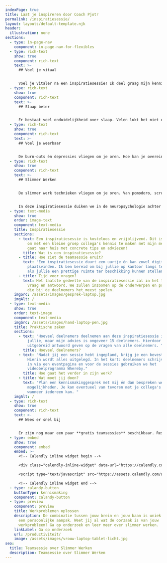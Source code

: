```yaml
---
indexPage: true
title: Laat je inspireren door Coach Pjotr
permalink: /inspiratiesessie/
layout: layouts/default-template.njk
header:
  illustration: none
sections:
  - type: in-page-nav
    component: in-page-nav-for-flexibles
  - type: rich-text
    show: true
    component: rich-text
    text: >-
      ## Voel je vitaal


      Voel je vitaler na een inspiratiesessie! Ik deel graag mijn kennis en ervaring als vitaliteitscoach met jouw team, partners of klanten! Maak vrijblijvend kennis met mijn methode door één van mijn drie inspiratiesessies.
  - type: rich-text
    show: true
    component: rich-text
    text: >-
      ## Slaap beter


      Er bestaat veel onduidelijkheid over slaap. Velen lukt het niet om hun weg te vinden in het oerwoud van alle slaaptips en slaapadviezen. Tijdens deze inspiratiesessie kom je erachter waarom slaap zo belangrijk is en heb je de kans om al je slaapgerelateerde vragen te stellen om beter en dieper te slapen.
  - type: rich-text
    show: true
    component: rich-text
    text: >-
      ## Voel je weerbaar


      De burn-outs én depressies vliegen om je oren. Hoe kan je overeind blijven in deze drukke én veeleisende wereld? Tijdens deze inspiratiesessie duiken we in de neurofysiologie van stress én negatieve gedachten. Je gaat naar huis met concrete tips die je direct kan inzetten om je weerbaarder te gaan voelen.
  - type: rich-text
    show: true
    component: rich-text
    text: >-
      ## Slimmer Werken


      De slimmer werk technieken vliegen om je oren. Van pomodoro, scrum, grip, deepwork én getting things done. Wat kan jij doen om slimmer te werk te gaan?


      In deze inspiratiesessie duiken we in de neuropsychologie achter al deze technieken. Waar is je brein allemaal toe in staat én wat zijn de beperkingen van je brein.
  - type: text-media
    show: true
    order: image-text
    component: text-media
    title: Inspiratiesessie
    sections:
      - text: Een inspiratiesessie is kosteloos en vrijblijvend. Dit is een leuke manier
          om met een kleine groep collega's kennis te maken met mijn methode. Je
          gaat naar huis met concrete tips en adviezen!
        title: Wat is een inspiratiesessie?
      - title: Hoe ziet de teamsessie eruit?
        text: "Een inspiratiesessie duurt een uurtje én kan zowel digitaal als fysiek
          plaatsvinden. Ik ben bereid om bij jullie op kantoor langs te komen
          als jullie een prettige ruimte ter beschikking kunnen stellen. "
      - title: Tijd voor vragen?
        text: Het laatste gedeelte van de inspiratiesessie zal in het teken staan van
          vraag en antwoord. We zullen inzoomen op de onderwerpen en problemen
          die bij de deelnemers het meest spelen.
    imgSrc: /assets/images/gesprek-laptop.jpg
    imgAlt: /
  - type: text-media
    show: true
    order: text-image
    component: text-media
    imgSrc: /assets/images/hand-laptop-pen.jpg
    title: Praktische zaken
    sections:
      - text: "Hoeveel deelnemers deelnemen aan deze inspiratiesessie is helemaal aan
          jullie, maar mijn advies is ongeveer 15 deelnemers. Hierdoor kan ik
          uitgebreid antwoord geven op de vragen van alle deelnemers. "
        title: Hoeveel deelnemers?
      - text: "Nadat jij een sessie hebt ingepland, krijg je een bevestigingsmail.
          Hierin wordt alles uitgelegd. In het kort: deelnemers schrijven zich
          in via een eventpagina en voor de sessies gebruiken we het
          videobelprogramma Whereby."
        title: Hoe gaat het verder in zijn werk?
      - title: Wat moet jij doen?
        text: "Plan een kennismakinggesprek met mij én dan bespreken we de
          mogelijkheden. Je kan eventueel van tevoren met je collega's bespreken
          wanneer iedereen kan. "
    imgAlt: /
  - type: rich-text
    show: true
    component: rich-text
    text: >-
      ## Wees er snel bij


      Er zijn nog maar een paar **gratis teamsessies** beschikbaar. Reserveer gelijk één van de gratis teamsessies óf plan eerst een [kennismaking met coach Pjotr.](https://calendly.com/pjotr-peulen/bellen)
  - type: embed
    show: true
    component: embed
    embed: >-
      <!-- Calendly inline widget begin -->

      <div class="calendly-inline-widget" data-url="https://calendly.com/pjotr-peulen/bellen?hide_gdpr_banner=1&primary_color=eb5c36" style="min-width:320px;height:630px;"></div>

      <script type="text/javascript" src="https://assets.calendly.com/assets/external/widget.js" async></script>

      <!-- Calendly inline widget end -->
  - type: calandy-button
    buttonType: kennismaking
    component: calandy-button
  - type: preview
    component: preview
    title: Werkproblemen oplossen
    description: De combinatie tussen jouw brein en jouw baan is uniek en vraagt om
      een persoonlijke aanpak. Weet jij al wat de oorzaak is van jouw
      werkprobleem? Ga op onderzoek en leer meer over slimmer werken.
    linkLabel: Ga op onderzoek
    url: /productiviteit/
    image: /assets/images/vrouw-laptop-tablet-licht.jpg
seo:
  title: Teamsessie over Slimmer Werken
  description: Teamsessie over Slimmer Werken
---
```

